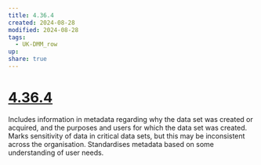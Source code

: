 ```yaml
---
title: 4.36.4
created: 2024-08-28
modified: 2024-08-28
tags:
  - UK-DMM_row
up: 
share: true
---
```

# [4.36.4](4.36.4.md)

Includes information in metadata regarding why the data set was created or acquired, and the purposes and users for which the data set was created. Marks sensitivity of data in critical data sets, but this may be inconsistent across the organisation. Standardises metadata based on some understanding of user needs.
